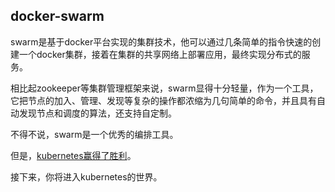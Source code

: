 ## docker-swarm

swarm是基于docker平台实现的集群技术，他可以通过几条简单的指令快速的创建一个docker集群，接着在集群的共享网络上部署应用，最终实现分布式的服务。

相比起zookeeper等集群管理框架来说，swarm显得十分轻量，作为一个工具，它把节点的加入、管理、发现等复杂的操作都浓缩为几句简单的命令，并且具有自动发现节点和调度的算法，还支持自定制。

不得不说，swarm是一个优秀的编排工具。

但是，[kubernetes赢得了胜利](http://www.dockerk8s.net/kubernetes/1base/1history.html)。

接下来，你将进入kubernetes的世界。


